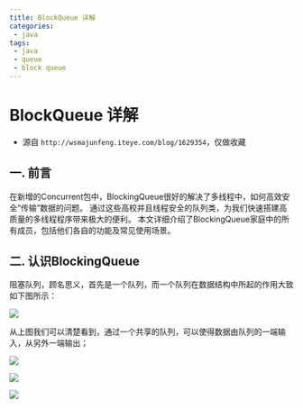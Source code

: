 ```yaml
---
title: BlockQueue 详解
categories:
 - java
tags:
 - java
 - queue
 - block queue
---
```


# BlockQueue 详解

- 源自 `http://wsmajunfeng.iteye.com/blog/1629354`，仅做收藏

## 一. 前言
在新增的Concurrent包中，BlockingQueue很好的解决了多线程中，如何高效安全“传输”数据的问题。
通过这些高校并且线程安全的队列类，为我们快速搭建高质量的多线程程序带来极大的便利。
本文详细介绍了BlockingQueue家庭中的所有成员，包括他们各自的功能及常见使用场景。

## 二. 认识BlockingQueue

阻塞队列，顾名思义，首先是一个队列，而一个队列在数据结构中所起的作用大致如下图所示：

![](https://i.loli.net/2018/07/04/5b3c70544b86f.jpg)

从上图我们可以清楚看到，通过一个共享的队列，可以使得数据由队列的一端输入，从另外一端输出；

![](https://i.loli.net/2018/07/04/5b3c721690fcc.jpg)

![](https://i.loli.net/2018/07/04/5b3c72171fdf2.jpg)

![](https://i.loli.net/2018/07/04/5b3c721c1f252.png)
